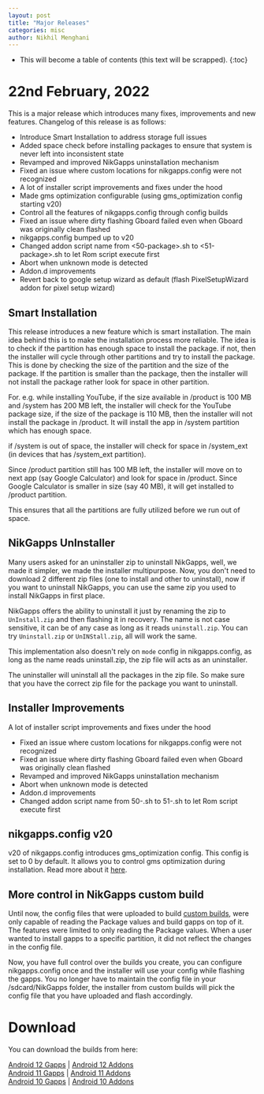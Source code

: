 ```yaml
---
layout: post
title: "Major Releases"
categories: misc
author: Nikhil Menghani
---
```


* This will become a table of contents (this text will be scrapped).
{:toc}

# 22nd February, 2022

This is a major release which introduces many fixes, improvements and new features. 
Changelog of this release is as follows:

- Introduce Smart Installation to address storage full issues
- Added space check before installing packages to ensure that system is never left into inconsistent state
- Revamped and improved NikGapps uninstallation mechanism
- Fixed an issue where custom locations for nikgapps.config were not recognized
- A lot of installer script improvements and fixes under the hood
- Made gms optimization configurable (using gms_optimization config starting v20)
- Control all the features of nikgapps.config through config builds
- Fixed an issue where dirty flashing Gboard failed even when Gboard was originally clean flashed
- nikgapps.config bumped up to v20
- Changed addon script name from <50-package>.sh to <51-package>.sh to let Rom script execute first
- Abort when unknown mode is detected
- Addon.d improvements
- Revert back to google setup wizard as default (flash PixelSetupWizard addon for pixel setup wizard)

## Smart Installation

This release introduces a new feature which is smart installation. The main idea behind this is to make the installation process more reliable. The idea is to check if the partition has enough space to install the package. if not, then the installer will cycle through other partitions and try to install the package. This is done by checking the size of the partition and the size of the package. If the partition is smaller than the package, then the installer will not install the package rather look for space in other partition.

For. e.g. while installing YouTube, if the size available in /product is 100 MB and /system has 200 MB left, the installer will check for the YouTube package size, if the size of the package is 110 MB, then the installer will not install the package in /product. It will install the app in /system partition which has enough space.

if /system is out of space, the installer will check for space in /system_ext (in devices that has /system_ext partition).

Since /product partition still has 100 MB left, the installer will move on to next app (say Google Calculator) and look for space in /product. Since Google Calculator is smaller in size (say 40 MB), it will get installed to /product partition.

This ensures that all the partitions are fully utilized before we run out of space.

## NikGapps UnInstaller

Many users asked for an uninstaller zip to uninstall NikGapps, well, we made it simpler, we made the installer multipurpose. Now, you don't need to download 2 different zip files (one to install and other to uninstall), now if you want to uninstall NikGapps, you can use the same zip you used to install NikGapps in first place.

NikGapps offers the ability to uninstall it just by renaming the zip to `UnInstall.zip` and then flashing it in recovery.
The name is not case sensitive, it can be of any case as long as it reads `uninstall.zip`. You can try `Uninstall.zip` or `UnINStall.zip`, all will work the same.

This implementation also doesn't rely on `mode` config in nikgapps.config, as long as the name reads uninstall.zip, the zip file will acts as an uninstaller. 

The uninstaller will uninstall all the packages in the zip file. So make sure that you have the correct zip file for the package you want to uninstall.

## Installer Improvements

A lot of installer script improvements and fixes under the hood

- Fixed an issue where custom locations for nikgapps.config were not recognized
- Fixed an issue where dirty flashing Gboard failed even when Gboard was originally clean flashed
- Revamped and improved NikGapps uninstallation mechanism
- Abort when unknown mode is detected
- Addon.d improvements
- Changed addon script name from 50-<package>.sh to 51-<package>.sh to let Rom script execute first

## nikgapps.config v20

v20 of nikgapps.config introduces gms_optimization config. This config is set to 0 by default. It allows you to control gms optimization during installation. Read more about it [here](https://nikgapps.com/misc/2022/02/22/NikGapps-Config.html#how-to-configure-nikgappsconfig-and-enable-gms-optimization).

## More control in NikGapps custom build

Until now, the config files that were uploaded to build [custom builds](https://github.com/nikgapps/config), were only capable of reading the Package values and build gapps on top of it. The features were limited to only reading the Package values. When a user wanted to install gapps to a specific partition, it did not reflect the changes in the config file. 

Now, you have full control over the builds you create, you can configure nikgapps.config once and the installer will use your config while flashing the gapps. You no longer have to maintain the config file in your /sdcard/NikGapps folder, the installer from custom builds will pick the config file that you have uploaded and flash accordingly.

# Download

You can download the builds from here:


[Android 12 Gapps](https://sourceforge.net/projects/nikgapps/files/Releases/NikGapps-S/22-Feb-2022/) | [Android 12 Addons](https://sourceforge.net/projects/nikgapps/files/Releases/Addons-S/22-Feb-2022/)  
[Android 11 Gapps](https://sourceforge.net/projects/nikgapps/files/Releases/NikGapps-R/22-Feb-2022/)  | [Android 11 Addons](https://sourceforge.net/projects/nikgapps/files/Releases/Addons-R/22-Feb-2022/)  
[Android 10 Gapps](https://sourceforge.net/projects/nikgapps/files/Releases/NikGapps-Q/22-Feb-2022/)  | [Android 10 Addons](https://sourceforge.net/projects/nikgapps/files/Releases/Addons-Q/22-Feb-2022/)  
